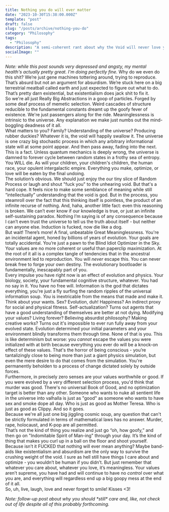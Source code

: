 ```yaml
---
title: Nothing you do will ever matter
date: "2023-10-30T15:38:00.000Z"
template: "post"
draft: false
slug: "/posts/archive/nothing-you-do"
category: "Philosophy"
tags:
  - "Philosophy"
description: "A semi-coherent rant about why the Void will never love you back"
socialImage: ""
---
```


*Note: while this post sounds very depressed and angsty, my mental health's actually pretty great. I'm doing perfectly fine.*
  Why do we even do this shit? We’re just gene machines tottering around, trying to reproduce. That’s absurd but not an argument for absurdism. We’re stuck here on a big terrestrial meatball called earth and just expected to figure out what to do. That’s pretty darn existential, but existentialism does jack shit to fix it.  
  So we're all just Really Big Abstractions in a goop of particles. Forged by some deaf process of memetic selection. Weird cascades of structure reducible to the fundamental constants dreamt up the goofy fever of existence. We're just passengers along for the ride. Meaninglessness is intrinsic to the universe. Any explanation we make just numbs out the mind-boggling deadness of it all.  
  What matters to you? Family? Understanding of the universe? Producing rubber duckies? Whatever it is, the void will happily swallow it. The universe is one crazy big stochastic process in which any arbitrary informational state will at some point appear. And then pass away, fading into the next. This is a fact. Unless quantum mechanics is deeply wrong, the universe is damned to forever cycle between random states in a frothy sea of entropy. You WILL die. As will your children, your children's children, the human race, your opulent intergalactic empire. Everything you make, optimize, or love will be eaten by the final undoing.  
  The solution’s obvious. We should just enjoy the our tiny slice of Random Process or laugh and shout "fuck you" to the unhearing void. But that's a hard cope. It feels nice to make some semblance of meaning while still “intellectually” understanding that the void is god. But in the process, you steamroll over the fact that this thinking itself is pointless, the product of an infinite recurse of nothing. And, haha, another little fact: even this reasoning is broken. We can’t ever know if our knowledge is true, or just an infinite self-sustaining paradox. Nothing I’m saying is of any consequence because I can’t even trust the universe to tell us the truth about itself - but neither can anyone else. Induction is fucked, now die like a dog.  
  But wait! There’s more! A final, unbeatable Great Meaninglessness. You're an incidental agent, honed by billions of years of evolution. Your goals are totally accidental. You’re just a pawn to the Blind Idiot Optimizer in the Sky. Your values are no more coherent or useful than paperclip maximization. At the root of it all is a complex tangle of tendencies that in the ancestral environment led to reproduction. You will *never* escape this. You can never break free to forge your own destiny. The evolutionary bootloader is fundamentally, inescapably part of you.  
  Every impulse you have right now is an effect of evolution and physics. Your biology, society, your fundamental cognitive structure, whatever. You had no say in it. You have no free will. Information is the god that dictates everything, you're just a fly surfing the random ripples of the universal information soup. *You* is inextricable from the means that made and make it.  
  Think about your wants. Sex? Evolution, duh! Happiness? An indirect proxy for social and physical fitness. Self-actualization? Turns out agents that have a good understanding of themselves are better at not dying. Modifying your values? Living forever? Believing absurdist philosophy? Making creative works? Turns out it's impossible to ever run fully away from your evolved state. Evolution determined your initial parameters and your environment blindly transforms them through time. None of that is you. This is like determinism but worse: you *cannot* escape the values you were initialized with at birth because everything you ever do will be a knock-on effect of these values. That's the horror of being conscious - you’re tantalizingly close to being more than just a giant physics simulation, but even the mere desire to do that comes from the simulation. You're permanently beholden to a process of change dictated solely by outside forces.  
  Furthermore, in precisely zero senses are your values worthwhile or good. If you were evolved by a very different selection process, you'd think that murder was good. There's no universal Book of Good, and no optimization target is better than any other. Someone who wants to nuke all sentient life in the universe into valhalla is just as "good" as someone who wants to have sex and smoke dope all day. Who is just as good as Mother Teresa. Who is just as good as Clippy. And so it goes.  
  Because we're all just one big jiggling cosmic soup, any question that can't be strictly formulated in terms of mathematical laws has no answer. Murder, rape, holocaust, and K-pop are all permitted.  
	That’s not the kind of thing you realize and just go “oh, how goofy,” and then go on "Indomitable Spirit of Man-ing" through your day. It’s the kind of thing that makes you curl up in a ball on the floor and shoot yourself. Because isn’t it FUCKED that nothing will ever mean anything? Maybe band-aids like existentialism and absurdism are the only way to survive the crushing weight of the void. I sure as hell still have things I care about and optimize - you wouldn’t be human if you didn’t. But just remember that whatever you care about, whatever you love, it’s meaningless. Your values aren’t supreme, you have had and will continue to have no *control* over what you are, and everything will regardless end up a big goopy mess at the end of it all.  
So, uh, live, laugh, love and never forget to smile! Kisses <3!  

*Note: follow-up post about why you should \*still\* care and, like, not check out of life despite all of this probably forthcoming.*
